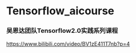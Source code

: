 # Tensorflow_aicourse

### 吴恩达团队Tensorflow2.0实践系列课程
https://www.bilibili.com/video/BV1zE411T7nb?p=4
